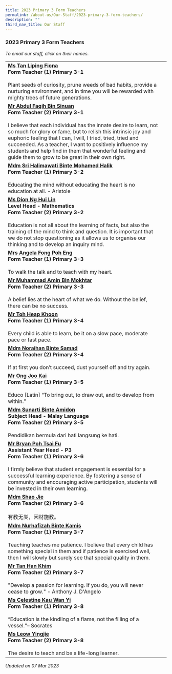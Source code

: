 ```yaml
---
title: 2023 Primary 3 Form Teachers
permalink: /about-us/Our-Staff/2023-primary-3-form-teachers/
description: ""
third_nav_title: Our Staff
---
```

### 2023 Primary 3 Form Teachers

*To email our staff, click on their names.*

|  |  |
|---|---|
[**Ms Tan Liping Fiona**](mailto:tan_liping_fiona@moe.edu.sg)<br>**Form Teacher (1) Primary 3-1**<br><br>Plant seeds of curiosity, prune weeds of bad habits, provide a nurturing environment, and in time you will be rewarded with mighty trees of future generations. |
[**Mr Abdul Faqih Bin Sinuan**](mailto:abdul_faqih_sinuan@moe.edu.sg)<br>**Form Teacher (2) Primary 3-1**<br><br>I believe that each individual has the innate desire to learn, not so much for glory or fame, but to relish this intrinsic joy and euphoric feeling that I can, I will, I tried, tried, tried and succeeded. As a teacher, I want to positively influence my students and help find in them that wonderful feeling and guide them to grow to be great in their own right. |
[**Mdm Sri Halimawati Binte Mohamed Halik**](mailto:Sri_Halikmawati_Mohamed_Halik_A@schools.gov.sg)<br>**Form Teacher (1) Primary 3-2**<br><br> Educating the mind without educating the heart is no education at all. - Aristole   |
[**Ms Dion Ng Hui Lin**](mailto:ng_hui_lin_dion@moe.edu.sg)<br>**Level Head - Mathematics<br>Form Teacher (2) Primary 3-2**<br><br>Education is not all about the learning of facts, but also the training of the mind to think and question. It is important that we do not stop questioning as it allows us to organise our thinking and to develop an inquiry mind. |
[**Mrs Angela Fong Poh Eng**](mailto:ng_poh_eng@moe.edu.sg)<br>**Form Teacher (1) Primary 3-3**<br><br>To walk the talk and to teach with my heart. |
[**Mr Muhammad Amin Bin Mokhtar**](mailto:muhammad_amin_mokhtar@moe.edu.sg)<br>**Form Teacher (2) Primary 3-3**<br><br>A belief lies at the heart of what we do. Without the belief, there can be no success. |
[**Mr Toh Heap Khoon**](mailto:toh_heap_khoon@moe.edu.sg)<br>**Form Teacher (1) Primary 3-4**<br><br>Every child is able to learn, be it on a slow pace, moderate pace or fast pace.  |
[**Mdm Noraihan Binte Samad**](mailto:noraihan_samad@moe.edu.sg)<br>**Form Teacher (2) Primary 3-4**<br><br>If at first you don’t succeed, dust yourself off and try again.|
[**Mr Ong Joo Kai**](mailto:ong_joo_kai@moe.edu.sg)<br>**Form Teacher (1) Primary 3-5**<br><br>Educo [Latin] “To bring out, to draw out, and to develop from within.”  |
[**Mdm Sunarti Binte Amidon**](mailto:sunarti_amidon@moe.edu.sg)<br>**Subject Head - Malay Language<br>Form Teacher (2) Primary 3-5**<br><br>Pendidikan bermula dari hati langsung ke hati.  |
 [**Mr Bryan Poh Tsai Fu**](mailto:poh_tsai_fu_bryan@moe.edu.sg) <br>**Assistant Year Head - P3<br>Form Teacher (1) Primary 3-6**<br><br>I firmly believe that student engagement is essential for a successful learning experience. By fostering a sense of community and encouraging active participation, students will be invested in their own learning. |
 [**Mdm Shao Jie**](mailto:shao_jie@moe.edu.sg)<br>**Form Teacher (2) Primary 3-6**<br><br>有教无类，因材施教。 |
[**Mdm Nurhafizah Binte Kamis**](mailto:nurhafizah_kamis@moe.edu.sg)<br>**Form Teacher (1) Primary 3-7**<br><br>Teaching teaches me patience. I believe that every child has something special in them and if patience is exercised well, then I will slowly but surely see that special quality in them. |
[**Mr Tan Han Khim**](mailto:tan_han_khim@moe.edu.sg)<br>**Form Teacher (2) Primary 3-7**<br><br>"Develop a passion for learning. If you do, you will never cease to grow." - Anthony J. D'Angelo  |
[**Ms Celestine Kau Wan Yi**](mailto:celestine_kau_wan_yi@moe.edu.sg)<br>**Form Teacher (1) Primary 3-8**<br><br> “Education is the kindling of a flame, not the filling of a vessel.”– Socrates|
 [**Ms Leow Yingjie**](mailto:leow_ying_jie@moe.edu.sg)<br>**Form Teacher (2) Primary 3-8**<br><br>The desire to teach and be a life-long learner.  |

*Updated on 07 Mar 2023*